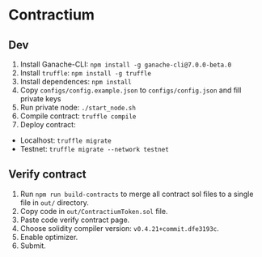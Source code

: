 # Contractium

## Dev
1. Install Ganache-CLI: `npm install -g ganache-cli@7.0.0-beta.0`
2. Install `truffle`: `npm install -g truffle`
3. Install dependences: `npm install`
4. Copy `configs/config.example.json` to `configs/config.json` and fill private keys
5. Run private node: `./start_node.sh`
6. Compile contract: `truffle compile`
7. Deploy contract:
  - Localhost: `truffle migrate`
  - Testnet: `truffle migrate --network testnet`

## Verify contract
1. Run `npm run build-contracts` to merge all contract sol files to a single file in `out/` directory.
2. Copy code in `out/ContractiumToken.sol` file.
3. Paste code verify contract page.
4. Choose solidity compiler version: `v0.4.21+commit.dfe3193c`.
5. Enable optimizer.
6. Submit. 